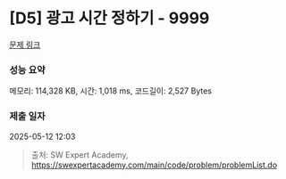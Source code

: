 # [D5] 광고 시간 정하기 - 9999 

[문제 링크](https://swexpertacademy.com/main/code/problem/problemDetail.do?contestProbId=AXIvPBC6aqUDFAXR) 

### 성능 요약

메모리: 114,328 KB, 시간: 1,018 ms, 코드길이: 2,527 Bytes

### 제출 일자

2025-05-12 12:03



> 출처: SW Expert Academy, https://swexpertacademy.com/main/code/problem/problemList.do